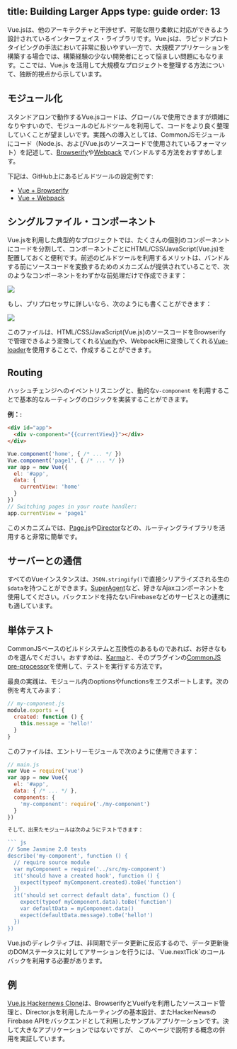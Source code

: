 title: Building Larger Apps
type: guide
order: 13
---

Vue.jsは、他のアーキテクチャと干渉せず、可能な限り柔軟に対応ができるよう設計されているインターフェイス・ライブラリです。Vue.jsは、ラピッドプロトタイピングの手法において非常に扱いやすい一方で、大規模アプリケーションを構築する場合では、構築経験の少ない開発者にとって悩ましい問題にもなります。ここでは、Vue.js を活用して大規模なプロジェクトを整理する方法について、独断的視点から示しています。

## モジュール化

スタンドアロンで動作するVue.jsコードは、グローバルで使用できますが煩雑になりやすいので、モジュールのビルドツールを利用して、コードをより良く整理していくことが望ましいです。実践への導入としては、CommonJSモジュールにコード（Node.js、およびVue.jsのソースコードで使用されているフォーマット）を記述して、[Browserify](http://browserify.org/)や[Webpack](http://webpack.github.io/) でバンドルする方法をおすすめします。

下記は、GitHub上にあるビルドツールの設定例です:

- [Vue + Browserify](https://github.com/vuejs/vue-browserify-example)
- [Vue + Webpack](https://github.com/vuejs/vue-webpack-example)

## シングルファイル・コンポーネント

Vue.jsを利用した典型的なプロジェクトでは、たくさんの個別のコンポーネントにコードを分割して、コンポーネントごとにHTML/CSS/JavaScript(Vue.js)を配置しておくと便利です。前述のビルドツールを利用するメリットは、バンドルする前にソースコードを変換するためのメカニズムが提供されていることで、次のようなコンポーネントをわずかな前処理だけで作成できます：

<img src="/images/vueify.png">

もし、プリプロセッサに詳しいなら、次のようにも書くことができます：

<img src="/images/vueify_with_pre.png">

このファイルは、HTML/CSS/JavaScript(Vue.js)のソースコードをBrowserifyで管理できるよう変換してくれる[Vueify](https://github.com/vuejs/vueify)や、Webpack用に変換してくれる[Vue-loader](https://github.com/vuejs/vue-loader)を使用することで、作成することができます。

## Routing

ハッシュチェンジへのイベントリスニングと、動的な`v-component` を利用することで基本的なルーティングのロジックを実装することができます。

**例：:**

``` html
<div id="app">
  <div v-component="{{currentView}}"></div>
</div>
```

``` js
Vue.component('home', { /* ... */ })
Vue.component('page1', { /* ... */ })
var app = new Vue({
  el: '#app',
  data: {
    currentView: 'home'
  }
})
// Switching pages in your route handler:
app.currentView = 'page1'
```

このメカニズムでは、[Page.js](https://github.com/visionmedia/page.js)や[Director](https://github.com/flatiron/director)などの、ルーティングライブラリを活用すると非常に簡単です。

## サーバーとの通信

すべてのVueインスタンスは、`JSON.stringify()`で直接シリアライズされる生の`$data`を持つことができます。[SuperAgent](https://github.com/visionmedia/superagent)など、好きなAjaxコンポーネントを使用してください。バックエンドを持たないFirebaseなどのサービスとの連携にも適しています。

## 単体テスト

CommonJSベースのビルドシステムと互換性のあるものであれば、お好きなものを選んでください。おすすめは、[Karma](http://karma-runner.github.io/0.12/index.html)と、そのプラグインの[CommonJS pre-processor](https://github.com/karma-runner/karma-commonjs)を使用して、テストを実行する方法です。

最良の実践は、モジュール内のoptionsやfunctionsをエクスポートします。次の例を考えてみます：

``` js
// my-component.js
module.exports = {
  created: function () {
    this.message = 'hello!'
  }
}
```

このファイルは、エントリーモジュールで次のように使用できます：

``` js
// main.js
var Vue = require('vue')
var app = new Vue({
  el: '#app',
  data: { /* ... */ },
  components: {
    'my-component': require('./my-component')
  }
})

そして、出来たモジュールは次のようにテストできます：

``` js
// Some Jasmine 2.0 tests
describe('my-component', function () {  
  // require source module
  var myComponent = require('../src/my-component')
  it('should have a created hook', function () {
    expect(typeof myComponent.created).toBe('function')
  })
  it('should set correct default data', function () {
    expect(typeof myComponent.data).toBe('function')
    var defaultData = myComponent.data()
    expect(defaultData.message).toBe('hello!')
  })
})
```

<p class="tip">Vue.jsのディレクティブは、非同期でデータ更新に反応するので、データ更新後のDOMステータスに対してアサーションを行うには、`Vue.nextTick`のコールバックを利用する必要があります。</p>

## 例

[Vue.js Hackernews Clone](https://github.com/yyx990803/vue-hackernews)は、BrowserifyとVueifyを利用したソースコード管理と、Director.jsを利用したルーティングの基本設計、またHackerNewsのFirebase APIをバックエンドとして利用したサンプルアプリケーションです。決して大きなアプリケーションではないですが、  このページで説明する概念の併用を実証しています。